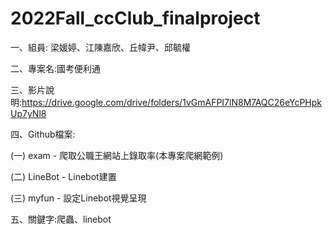 # 2022Fall_ccClub_finalproject
一、組員: 梁媛婷、江陳嘉欣、丘幃尹、邱毓權

二、專案名:國考便利通

三、影片說明:https://drive.google.com/drive/folders/1vGmAFPI7lN8M7AQC26eYcPHpkUp7yNl8

四、Github檔案:

(一) exam - 爬取公職王網站上錄取率(本專案爬網範例)

(二) LineBot - Linebot建置

(三) myfun - 設定Linebot視覺呈現

五、關鍵字:爬蟲、linebot
